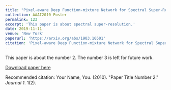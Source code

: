 ```yaml
---
title: "Pixel-aware Deep Function-mixture Network for Spectral Super-Resolution"
collection: AAAI2010-Poster
permalink: 123
excerpt: 'This paper is about spectral super-resolution.'
date: 2019-11-11
venue: 'New York'
paperurl: 'https://arxiv.org/abs/1903.10501'
citation: 'Pixel-aware Deep Function-mixture Network for Spectral Super-Resolution'
---
```

This paper is about the number 2. The number 3 is left for future work.

[Download paper here](https://arxiv.org/abs/1903.10501)

Recommended citation: Your Name, You. (2010). "Paper Title Number 2." <i>Journal 1</i>. 1(2).
